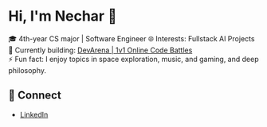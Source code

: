 # Hi, I'm Nechar 👋

🎓 4th-year CS major | Software Engineer 
🌐 Interests: Fullstack AI Projects  
🚀 Currently building: [DevArena | 1v1 Online Code Battles](https://github.com/SpeedRelativity/devArena)  
⚡ Fun fact: I enjoy topics in space exploration, music, and gaming, and deep philosophy.

## 🔗 Connect
- [LinkedIn](https://www.linkedin.com/in/necharkc)

